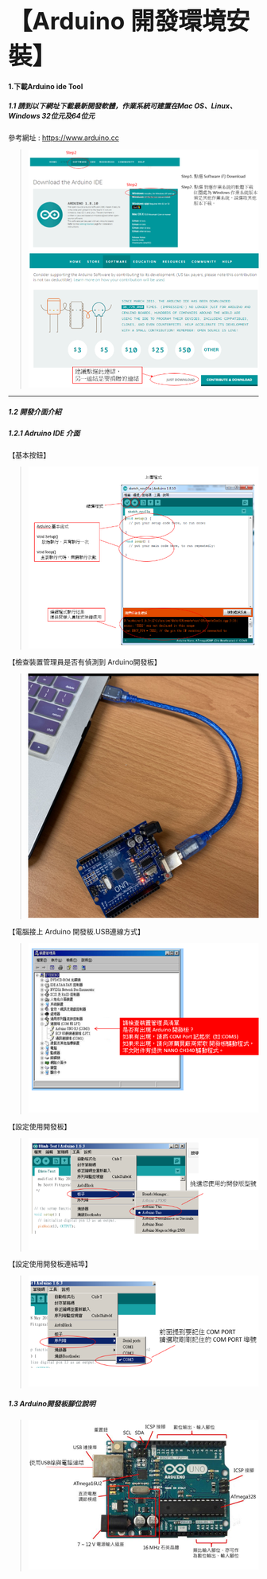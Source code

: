 
<b><font size=32>【Arduino 開發環境安裝】</font></b>

#### 1.下載Arduino ide Tool
##### 1.1 請到以下網址下載最新開發軟體，作業系統可建置在Mac OS、Linux、Windows 32位元及64位元
參考網址 : https://www.arduino.cc
>![](https://github.com/derricktsai0904/Arduino/blob/master/01.Arduino%E9%96%8B%E7%99%BC%E7%92%B0%E5%A2%83%E5%AE%89%E8%A3%9D/Arduino_Download.PNG?raw=true)
>![](https://github.com/derricktsai0904/Arduino/blob/master/01.Arduino%E9%96%8B%E7%99%BC%E7%92%B0%E5%A2%83%E5%AE%89%E8%A3%9D/Arduino_Download2.PNG?raw=true)
<hr>

##### 1.2 開發介面介紹
##### 1.2.1 Adruino IDE 介面

【基本按鈕】
>![](https://github.com/derricktsai0904/Arduino/blob/master/01.Arduino%E9%96%8B%E7%99%BC%E7%92%B0%E5%A2%83%E5%AE%89%E8%A3%9D/ArduinoInstall.PNG?raw=true)

【檢查裝置管理員是否有偵測到 Arduino開發板】
>![](https://github.com/derricktsai0904/Arduino/blob/master/01.Arduino%E9%96%8B%E7%99%BC%E7%92%B0%E5%A2%83%E5%AE%89%E8%A3%9D/ArduinoInstall1.PNG?raw=true)

【電腦接上 Arduino 開發板.USB連線方式】
>![](https://github.com/derricktsai0904/Arduino/blob/master/01.Arduino%E9%96%8B%E7%99%BC%E7%92%B0%E5%A2%83%E5%AE%89%E8%A3%9D/ArduinoInstall2.PNG?raw=true)

【設定使用開發板】
>![](https://github.com/derricktsai0904/Arduino/blob/master/01.Arduino%E9%96%8B%E7%99%BC%E7%92%B0%E5%A2%83%E5%AE%89%E8%A3%9D/ArduinoInstall3.PNG?raw=true)

【設定使用開發板連結埠】
>![](https://github.com/derricktsai0904/Arduino/blob/master/01.Arduino%E9%96%8B%E7%99%BC%E7%92%B0%E5%A2%83%E5%AE%89%E8%A3%9D/ArduinoInstall4.PNG?raw=true)

##### 1.3 Arduino開發板腳位說明
>![](https://github.com/derricktsai0904/Arduino/blob/master/01.Arduino%E9%96%8B%E7%99%BC%E7%92%B0%E5%A2%83%E5%AE%89%E8%A3%9D/ArduinoPoint.PNG?raw=true)

